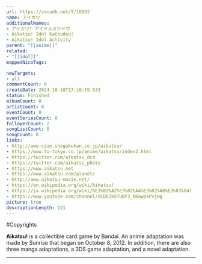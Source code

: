 ```yaml
---
url: https://vocadb.net/T/10982
name: アイカツ
additionalNames: 
- アイカツ! アイドルカツドウ
- Aikatsu! Idol Katsudou!
- Aikatsu! Idol Activity
parent: "[[anime]]"
related:
- "[[idol]]"
mappedNicoTags:

newTargets:
- all
commentCount: 0
createDate: 2024-10-18T17:16:19.533
status: Finished
albumCount: 0
artistCount: 0
eventCount: 0
eventSeriesCount: 0
followerCount: 2
songListCount: 0
songCount: 8
links: 
- http://www.ciao.shogakukan.co.jp/aikatsu/
- https://www.tv-tokyo.co.jp/anime/aikatsu/index2.html
- https://twitter.com/aikatsu_dcd
- https://twitter.com/aikatsu_photo
- https://www.aikatsu.net
- https://www.aikatsu.com/planet/
- http://www.aikatsu-movie.net/
- https://en.wikipedia.org/wiki/Aikatsu!
- https://ja.wikipedia.org/wiki/%E3%82%A2%E3%82%A4%E3%82%AB%E3%83%84!
- https://www.youtube.com/channel/UCDOJkSTUNY3_NKawpkPvjHg
picture: true
descriptionLength: 221
---
```


#Copyrights

**Aikatsu!** is a collectible card game by Bandai. An anime adaptation was made by Sunrise that began on October 8, 2012. In addition, there are also three manga adaptations, a 3DS game adaptation, and a novel adaptation.

---

